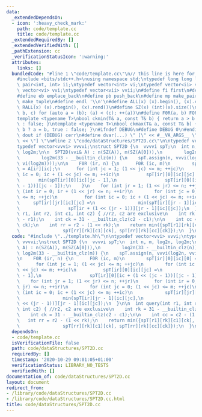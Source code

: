 ```yaml
---
data:
  _extendedDependsOn:
  - icon: ':heavy_check_mark:'
    path: code/template.cc
    title: code/template.cc
  _extendedRequiredBy: []
  _extendedVerifiedWith: []
  _pathExtension: cc
  _verificationStatusIcon: ':warning:'
  attributes:
    links: []
  bundledCode: "#line 1 \"code/template.cc\"\n// this line is here for a reason\n\
    #include <bits/stdc++.h>\nusing namespace std;\ntypedef long long ll;\ntypedef\
    \ pair<int, int> ii;\ntypedef vector<int> vi;\ntypedef vector<ii> vii;\ntypedef\
    \ vector<vi> vvi;\ntypedef vector<vii> vvii;\n#define fi first\n#define se second\n\
    #define eb emplace_back\n#define pb push_back\n#define mp make_pair\n#define mt\
    \ make_tuple\n#define endl '\\n'\n#define ALL(x) (x).begin(), (x).end()\n#define\
    \ RALL(x) (x).rbegin(), (x).rend()\n#define SZ(x) (int)(x).size()\n#define FOR(a,\
    \ b, c) for (auto a = (b); (a) < (c); ++(a))\n#define F0R(a, b) FOR (a, 0, (b))\n\
    template <typename T>\nbool ckmin(T& a, const T& b) { return a > b ? a = b, true\
    \ : false; }\ntemplate <typename T>\nbool ckmax(T& a, const T& b) { return a <\
    \ b ? a = b, true : false; }\n#ifndef DEBUG\n#define DEBUG 0\n#endif\n#define\
    \ dout if (DEBUG) cerr\n#define dvar(...) \" [\" << #__VA_ARGS__ \": \" << (__VA_ARGS__)\
    \ << \"] \"\n#line 2 \"code/dataStructures/SPT2D.cc\"\n\ntypedef vector<vvi> vvvi;\n\
    typedef vector<vvvi> vvvvi;\nstruct SPT2D {\n  vvvvi spT;\n  int n, m, log2n,\
    \ log2m;\n\n  SPT2D(vvi& A) : n(SZ(A)), m(SZ(A[0])),\n        log2n(33 - __builtin_clz(n)),\n\
    \        log2m(33 - __builtin_clz(m)) {\n    spT.assign(n, vvvi(log2n, vvi(m,\
    \ vi(log2m))));\n\n    F0R (ir, n) {\n      F0R (ic, m)\n        spT[ir][0][ic][0]\
    \ = A[ir][ic];\n      for (int jc = 1; (1 << jc) <= m; ++jc)\n        for (int\
    \ ic = 0; ic + (1 << jc) <= m; ++ic)\n          spT[ir][0][ic][jc] =\n       \
    \       min(spT[ir][0][ic][jc - 1],\n                  spT[ir][0][ic + (1 << (jc\
    \ - 1))][jc - 1]);\n    }\n    for (int jr = 1; (1 << jr) <= n; ++jr)\n      for\
    \ (int ir = 0; ir + (1 << jr) <= n; ++ir)\n        for (int jc = 0; (1 << jc)\
    \ <= m; ++jc)\n          for (int ic = 0; ic + (1 << jc) <= m; ++ic)\n       \
    \     spT[ir][jr][ic][jc] =\n                min(spT[ir][jr - 1][ic][jc],\n  \
    \                  spT[ir + (1 << (jr - 1))][jr - 1][ic][jc]);\n  }\n\n  int query(int\
    \ r1, int r2, int c1, int c2) { //r2, c2 are exclusive\n    int rk = 31 - __builtin_clz(r2\
    \ - r1);\n    int ck = 31 - __builtin_clz(c2 - c1);\n\n    int cc = c2 - (1 <<\
    \ ck);\n    int rr = r2 - (1 << rk);\n    return min({spT[r1][rk][c1][ck], spT[r1][rk][cc][ck],\n\
    \                spT[rr][rk][c1][ck], spT[rr][rk][cc][ck]});\n  }\n};\n"
  code: "#include \"../template.hh\"\n\ntypedef vector<vvi> vvvi;\ntypedef vector<vvvi>\
    \ vvvvi;\nstruct SPT2D {\n  vvvvi spT;\n  int n, m, log2n, log2m;\n\n  SPT2D(vvi&\
    \ A) : n(SZ(A)), m(SZ(A[0])),\n        log2n(33 - __builtin_clz(n)),\n       \
    \ log2m(33 - __builtin_clz(m)) {\n    spT.assign(n, vvvi(log2n, vvi(m, vi(log2m))));\n\
    \n    F0R (ir, n) {\n      F0R (ic, m)\n        spT[ir][0][ic][0] = A[ir][ic];\n\
    \      for (int jc = 1; (1 << jc) <= m; ++jc)\n        for (int ic = 0; ic + (1\
    \ << jc) <= m; ++ic)\n          spT[ir][0][ic][jc] =\n              min(spT[ir][0][ic][jc\
    \ - 1],\n                  spT[ir][0][ic + (1 << (jc - 1))][jc - 1]);\n    }\n\
    \    for (int jr = 1; (1 << jr) <= n; ++jr)\n      for (int ir = 0; ir + (1 <<\
    \ jr) <= n; ++ir)\n        for (int jc = 0; (1 << jc) <= m; ++jc)\n          for\
    \ (int ic = 0; ic + (1 << jc) <= m; ++ic)\n            spT[ir][jr][ic][jc] =\n\
    \                min(spT[ir][jr - 1][ic][jc],\n                    spT[ir + (1\
    \ << (jr - 1))][jr - 1][ic][jc]);\n  }\n\n  int query(int r1, int r2, int c1,\
    \ int c2) { //r2, c2 are exclusive\n    int rk = 31 - __builtin_clz(r2 - r1);\n\
    \    int ck = 31 - __builtin_clz(c2 - c1);\n\n    int cc = c2 - (1 << ck);\n \
    \   int rr = r2 - (1 << rk);\n    return min({spT[r1][rk][c1][ck], spT[r1][rk][cc][ck],\n\
    \                spT[rr][rk][c1][ck], spT[rr][rk][cc][ck]});\n  }\n};\n"
  dependsOn:
  - code/template.cc
  isVerificationFile: false
  path: code/dataStructures/SPT2D.cc
  requiredBy: []
  timestamp: '2020-10-29 09:01:05+01:00'
  verificationStatus: LIBRARY_NO_TESTS
  verifiedWith: []
documentation_of: code/dataStructures/SPT2D.cc
layout: document
redirect_from:
- /library/code/dataStructures/SPT2D.cc
- /library/code/dataStructures/SPT2D.cc.html
title: code/dataStructures/SPT2D.cc
---
```

